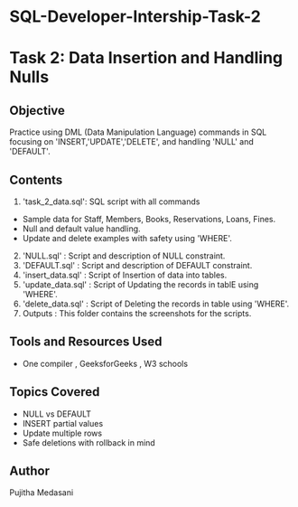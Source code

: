# SQL-Developer-Intership-Task-2
# Task 2: Data Insertion and Handling Nulls

## Objective
Practice using DML (Data Manipulation Language) commands in SQL focusing on 'INSERT,'UPDATE','DELETE', and handling 'NULL' and 'DEFAULT'.

## Contents
1. 'task_2_data.sql': SQL script with all commands
- Sample data for Staff, Members, Books, Reservations, Loans, Fines.
- Null and default value handling.
- Update and delete examples with safety using 'WHERE'.
2. 'NULL.sql' : Script and description of NULL constraint.
3. 'DEFAULT.sql' : Script and description of DEFAULT constraint.
4. 'insert_data.sql' : Script of Insertion of data into tables.
5. 'update_data.sql' : Script of Updating the records in tablE using 'WHERE'.
6. 'delete_data.sql' : Script of Deleting the records in table using 'WHERE'.
7. Outputs : This folder contains the screenshots for the scripts.
  
## Tools and Resources Used
- One compiler , GeeksforGeeks , W3 schools

## Topics Covered
- NULL vs DEFAULT
- INSERT partial values
- Update multiple rows
- Safe deletions with rollback in mind

## Author
Pujitha Medasani
